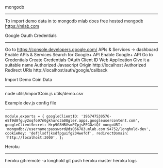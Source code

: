 mongodb
*******

To import demo data in to mongodb mlab does free hosted mongodb https://mlab.com

Google Oauth Credentials
************************

Go to https://console.developers.google.com/
APIs & Services -> dashboard
Enable APIs & Services
Search for Google+ API
Enable Google+ API
Go to Credentials
Create Credentials
OAuth Client ID
Web Application
Give it a suitable name
Authorized Javascript Origin http://localhost
Authorized Redirect URIs http://localhost/auth/google/callback

Import Demo Coin Data
*********************

node utils/importCoin.js utils/demo.csv

Example dev.js config file
**************************

`
module.exports = {
  googleClientID:
    '196747530576-e8f9d0fguy2oqfo97n0gkhuro3a08gler.apps.googleusercontent.com',
  googleClientSecret: Hrp9G8HRVsmPZpjsPFGOztQf
  mongoURI: 'mongodb://username:password@ds056783.mlab.com:94752/longhold-dev',
  cookieKey: 'defjlsdfjksdfpguifg234wefdf',
  redirectDomain: 'http://localhost:3000',
};
`

Heroku
******

heroku git:remote -a longhold
git push heroku master
heroku logs
